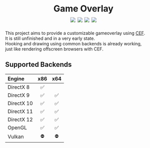 <h1 align="center">
	Game Overlay
	<br>
	<a href="https://github.com/momo5502/gameoverlay?tab=GPL-2.0-1-ov-file"><img src="https://img.shields.io/github/license/momo5502/gameoverlay?color=00B0F8"/></a>
	<a href="https://github.com/momo5502/gameoverlay/actions"><img src="https://img.shields.io/github/actions/workflow/status/momo5502/gameoverlay/build.yml?branch=main&label=build"/></a>
	<a href="https://github.com/momo5502/gameoverlay/issues"><img src="https://img.shields.io/github/issues/momo5502/gameoverlay?color=F8B000"/></a>
	<img src="https://img.shields.io/github/commit-activity/m/momo5502/gameoverlay?color=FF3131"/>
</h1>

This project aims to provide a customizable gameoverlay using <a href="https://bitbucket.org/chromiumembedded/cef">CEF</a>.  
It is still unfinished and in a very early state.  
Hooking and drawing using common backends is already working,  
just like rendering offscreen browsers with CEF.

## Supported Backends

| Engine     | x86 | x64 |
|:---------- |:---:|:---:|
| DirectX 8  | ✅ |   |
| DirectX 9  | ✅ | ✅ |
| DirectX 10 | ✅ | ✅ |
| DirectX 11 | ✅ | ✅ |
| DirectX 12 | ✅ | ✅ |
| OpenGL     | ✅ | ✅ |
| Vulkan     | ⛔ | ⛔ |
